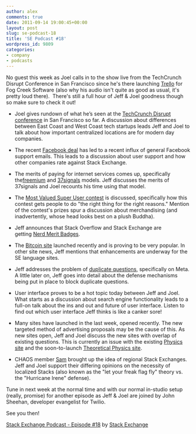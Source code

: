 ```yaml
---
author: alex
comments: true
date: 2011-09-14 19:00:45+00:00
layout: post
slug: se-podcast-18
title: 'SE Podcast #18'
wordpress_id: 9809
categories:
- company
- podcasts
---
```


No guest this week as Joel calls in to the show live from the TechCrunch Disrupt Conference in San Francisco since he's there launching [Trello](http://www.trello.com) for Fog Creek Software (also why his audio isn't quite as good as usual, it's pretty loud there).  There's still a full hour of Jeff & Joel goodness though so make sure to check it out!



	
  * Joel gives rundown of what he’s seen at the [TechCrunch Disrupt conference](http://disrupt.techcrunch.com/SF2011/) in San Francisco so far. A discussion about differences between East Coast and West Coast tech startups leads Jeff and Joel to talk about how important centralized locations are for modern day companies.

	
  * The recent [Facebook deal](../2011/08/facebook-stackoverflow/) has led to a recent influx of general Facebook support emails. This leads to a discussion about user support and how other companies rate against Stack Exchange.

	
  * The merits of paying for internet services comes up, specifically the[freemium](http://en.wikipedia.org/wiki/Freemium) and [37signals](http://37signals.com/) models. Jeff discusses the merits of 37signals and Joel recounts his time using that model.

	
  * The [Most Valued Super User contest](http://meta.superuser.com/questions/3186/vote-for-the-most-valued-super-user) is discussed, specifically how this contest gets people to do "the right thing for the right reasons." Mention of the contest's prizes spur a discussion about merchandising (and inadvertently, whose head looks best on a plush Buddha).

	
  * Jeff announces that Stack Overflow and Stack Exchange are getting [Nerd Merit Badges](http://www.nerdmeritbadges.com/).

	
  * The [Bitcoin site](http://bitcoin.stackexchange.com/) launched recently and is proving to be very popular. In other site news, Jeff mentions that enhancements are underway for the SE language sites.

	
  * Jeff addresses the problem of [duplicate questions](http://meta.superuser.com/questions/3432/whats-the-super-user-community-policy-on-duplicates), specifically on Meta. A little later on, Jeff goes into detail about the defense mechanisms being put in place to block duplicate questions.

	
  * User interface proves to be a hot topic today between Jeff and Joel. What starts as a discussion about search engine functionality leads to a full-on talk about the ins and out and future of user interface. Listen to find out which user interface Jeff thinks is like a canker sore!

	
  * Many sites have launched in the last week, opened recently. The new targeted method of advertising proposals may be the cause of this. As new sites open, Jeff and Joel discuss the new sites with overlap of existing questions. This is currently an issue with the existing [Physics site](http://physics.stackexchange.com/) and the soon-to-launch [Theoretical Physics site](http://area51.stackexchange.com/proposals/23848/theoretical-physics).

	
  * CHAOS member [Sam](http://stackexchange.com/users/fe51707e-6a21-4db7-98d4-8a36f13635a8) brought up the idea of regional Stack Exchanges. Jeff and Joel support their differing opinions on the necessity of localized Stacks (also known as the "let your freak flag fly" theory vs. the "Hurricane Irene" defense).


Tune in next week at the normal time and with our normal in-studio setup (really, promise) for another episode as Jeff & Joel are joined by John Sheehan, developer evangelist for Twilio.

See you then!



[Stack Exchange Podcast - Episode #18](http://soundcloud.com/stack-exchange/stack-exchange-podcast-18) by [Stack Exchange](http://soundcloud.com/stack-exchange)
